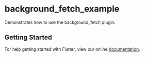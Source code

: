 # background_fetch_example

Demonstrates how to use the background_fetch plugin.

## Getting Started

For help getting started with Flutter, view our online
[documentation](https://flutter.io/).
